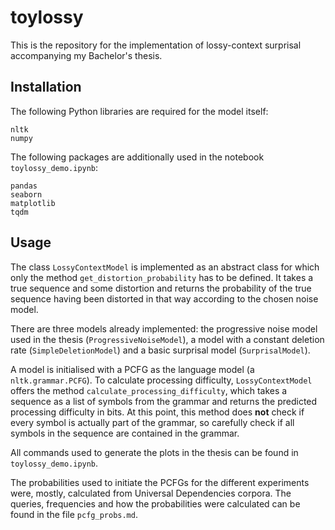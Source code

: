 # toylossy
This is the repository for the implementation of lossy-context surprisal accompanying my Bachelor's thesis.

## Installation
The following Python libraries are required for the model itself:
```
nltk
numpy
```

The following packages are additionally used in the notebook `toylossy_demo.ipynb`:
```
pandas
seaborn
matplotlib
tqdm
```

## Usage
The class `LossyContextModel` is implemented as an abstract class for which only the method `get_distortion_probability` has to be defined. It takes a true sequence and some distortion and returns the probability of the true sequence having been distorted in that way according to the chosen noise model.

There are three models already implemented: the progressive noise model used in the thesis (`ProgressiveNoiseModel`), a model with a constant deletion rate (`SimpleDeletionModel`) and a basic surprisal model (`SurprisalModel`).

A model is initialised with a PCFG as the language model (a `nltk.grammar.PCFG`). To calculate processing difficulty, `LossyContextModel` offers the method `calculate_processing_difficulty`, which takes a sequence as a list of symbols from the grammar and returns the predicted processing difficulty in bits. At this point, this method does **not** check if every symbol is actually part of the grammar, so carefully check if all symbols in the sequence are contained in the grammar.

All commands used to generate the plots in the thesis can be found in `toylossy_demo.ipynb`.

The probabilities used to initiate the PCFGs for the different experiments were, mostly, calculated from Universal Dependencies corpora. The queries, frequencies and how the probabilities were calculated can be found in the file `pcfg_probs.md`.